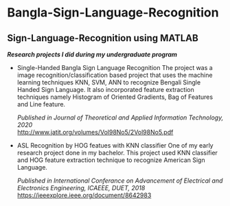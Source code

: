 # Bangla-Sign-Language-Recognition
## Sign-Language-Recognition using MATLAB
___Research projects I did during my undergraduate program___

* Single-Handed Bangla Sign Language Recognition
The project was a image recognition/classification based project that uses the machine learning techniques KNN, SVM, ANN to recognize Bengali Single Handed Sign Language. It also incorporated feature extraction techniques namely Histogram of Oriented Gradients, Bag of Features and Line feature.

  *Published in Journal of Theoretical and Applied Information Technology, 2020*     
  http://www.jatit.org/volumes/Vol98No5/2Vol98No5.pdf


* ASL Recognition by HOG featues with KNN classifier
One of my early research project done in my bachelor. This project used KNN classifier and HOG feature extraction technique to recognize American Sign Language.

  *Published in International Conferance on Advancement of Electrical and Electronics Engineering, ICAEEE, DUET, 2018*
  https://ieeexplore.ieee.org/document/8642983
